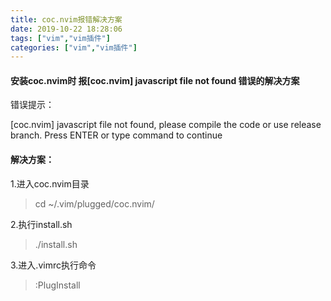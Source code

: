 ```yaml
---
title: coc.nvim报错解决方案
date: 2019-10-22 18:28:06
tags: ["vim","vim插件"]
categories: ["vim","vim插件"]
---
```


#### 安装coc.nvim时 报[coc.nvim] javascript file not found 错误的解决方案

错误提示：

[coc.nvim] javascript file not found, please compile the code or use release branch.
Press ENTER or type command to continue



#### 解决方案：

1.进入coc.nvim目录

> cd ~/.vim/plugged/coc.nvim/

2.执行install.sh

> ./install.sh

3.进入.vimrc执行命令

> :PlugInstall
